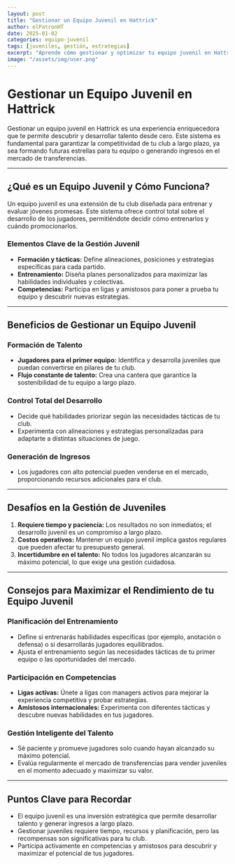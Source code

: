 ```yaml
---
layout: post
title: "Gestionar un Equipo Juvenil en Hattrick"
author: elPatronHT
date: 2025-01-02
categories: equipo-juvenil
tags: [juveniles, gestión, estrategias]
excerpt: "Aprende cómo gestionar y optimizar tu equipo juvenil en Hattrick para construir un club exitoso a largo plazo."
image: "/assets/img/user.png"
---
```


# Gestionar un Equipo Juvenil en Hattrick

Gestionar un equipo juvenil en Hattrick es una experiencia enriquecedora que te permite descubrir y desarrollar talento desde cero. Este sistema es fundamental para garantizar la competitividad de tu club a largo plazo, ya sea formando futuras estrellas para tu equipo o generando ingresos en el mercado de transferencias.

---

## ¿Qué es un Equipo Juvenil y Cómo Funciona?

Un equipo juvenil es una extensión de tu club diseñada para entrenar y evaluar jóvenes promesas. Este sistema ofrece control total sobre el desarrollo de los jugadores, permitiéndote decidir cómo entrenarlos y cuándo promocionarlos.

### Elementos Clave de la Gestión Juvenil

- **Formación y tácticas:** Define alineaciones, posiciones y estrategias específicas para cada partido.
- **Entrenamiento:** Diseña planes personalizados para maximizar las habilidades individuales y colectivas.
- **Competencias:** Participa en ligas y amistosos para poner a prueba tu equipo y descubrir nuevas estrategias.

---

## Beneficios de Gestionar un Equipo Juvenil

### Formación de Talento

- **Jugadores para el primer equipo:** Identifica y desarrolla juveniles que puedan convertirse en pilares de tu club.
- **Flujo constante de talento:** Crea una cantera que garantice la sostenibilidad de tu equipo a largo plazo.

### Control Total del Desarrollo

- Decide qué habilidades priorizar según las necesidades tácticas de tu club.
- Experimenta con alineaciones y estrategias personalizadas para adaptarte a distintas situaciones de juego.

### Generación de Ingresos

- Los jugadores con alto potencial pueden venderse en el mercado, proporcionando recursos adicionales para el club.

---

## Desafíos en la Gestión de Juveniles

1. **Requiere tiempo y paciencia:** Los resultados no son inmediatos; el desarrollo juvenil es un compromiso a largo plazo.
2. **Costos operativos:** Mantener un equipo juvenil implica gastos regulares que pueden afectar tu presupuesto general.
3. **Incertidumbre en el talento:** No todos los jugadores alcanzarán su máximo potencial, lo que exige una gestión cuidadosa.

---

## Consejos para Maximizar el Rendimiento de tu Equipo Juvenil

### Planificación del Entrenamiento

- Define si entrenarás habilidades específicas (por ejemplo, anotación o defensa) o si desarrollarás jugadores equilibrados.
- Ajusta el entrenamiento según las necesidades tácticas de tu primer equipo o las oportunidades del mercado.

### Participación en Competencias

- **Ligas activas:** Únete a ligas con managers activos para mejorar la experiencia competitiva y probar estrategias.
- **Amistosos internacionales:** Experimenta con diferentes tácticas y descubre nuevas habilidades en tus jugadores.

### Gestión Inteligente del Talento

- Sé paciente y promueve jugadores solo cuando hayan alcanzado su máximo potencial.
- Evalúa regularmente el mercado de transferencias para vender juveniles en el momento adecuado y maximizar su valor.

---

## Puntos Clave para Recordar

- El equipo juvenil es una inversión estratégica que permite desarrollar talento y generar ingresos a largo plazo.
- Gestionar juveniles requiere tiempo, recursos y planificación, pero las recompensas son significativas para tu club.
- Participa activamente en competencias y amistosos para descubrir y maximizar el potencial de tus jugadores.
